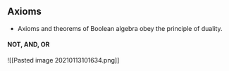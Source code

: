 ## Axioms
- Axioms and theorems of Boolean algebra obey the principle of duality.
#### NOT, AND, OR
![[Pasted image 20210113101634.png]]
